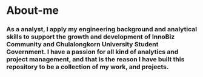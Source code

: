 # About-me

### 	As a analyst, I apply my engineering background and analytical skills to support the growth and development of InnoBiz Community and Chulalongkorn University Student Government. I have a passion for all kind of analytics and project management, and that is the reason I have built this repository to be a collection of my work, and projects. 

    
